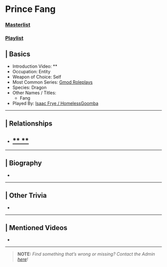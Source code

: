 # Prince Fang
### [Masterlist]()
### [Playlist](https://www.youtube.com/playlist?list=PLwljWXtmIKiSgOzLMzdfNxWj5bEvXIR6A)

## | Basics
- Introduction Video: **
- Occupation: Entity
- Weapon of Choice: Self
- Most Common Series: [Gmod Roleplays](6.Series/Gmod/Roleplays.md)
- Species: Dragon
- Other Names / Titles:
  - Fang
- Played By: [Isaac Frye / HomelessGoomba](3.Siblings/3.4.Isaac-Frye-HomelessGoomba.md)

----

## | Relationships
- [** **]()
  - 

----

## | Biography
- 

----

## | Other Trivia
- 

----

## | Mentioned Videos
- []()

----

> **NOTE:** *Find something that’s wrong or missing? Contact the Admin [here](../chapter_2.md)!*